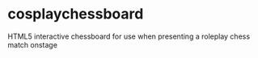 # cosplaychessboard
HTML5 interactive chessboard for use when presenting a roleplay chess match onstage
